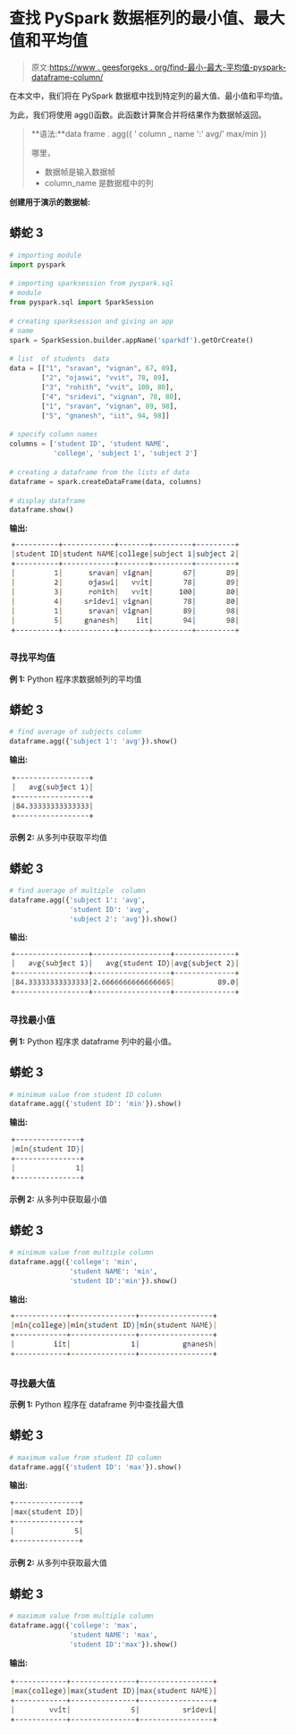 # 查找 PySpark 数据框列的最小值、最大值和平均值

> 原文:[https://www . geesforgeks . org/find-最小-最大-平均值-pyspark-dataframe-column/](https://www.geeksforgeeks.org/find-minimum-maximum-and-average-value-of-pyspark-dataframe-column/)

在本文中，我们将在 PySpark 数据框中找到特定列的最大值、最小值和平均值。

为此，我们将使用 agg()函数。此函数计算聚合并将结果作为数据帧返回。

> **语法:**data frame . agg({ ' column _ name ':' avg/' max/min })
> 
> 哪里，
> 
> *   数据帧是输入数据帧
> *   column_name 是数据框中的列

**创建用于演示的数据帧:**

## 蟒蛇 3

```py
# importing module
import pyspark

# importing sparksession from pyspark.sql 
# module
from pyspark.sql import SparkSession

# creating sparksession and giving an app
# name
spark = SparkSession.builder.appName('sparkdf').getOrCreate()

# list  of students  data
data = [["1", "sravan", "vignan", 67, 89],
        ["2", "ojaswi", "vvit", 78, 89],
        ["3", "rohith", "vvit", 100, 80],
        ["4", "sridevi", "vignan", 78, 80],
        ["1", "sravan", "vignan", 89, 98],
        ["5", "gnanesh", "iit", 94, 98]]

# specify column names
columns = ['student ID', 'student NAME',
           'college', 'subject 1', 'subject 2']

# creating a dataframe from the lists of data
dataframe = spark.createDataFrame(data, columns)

# display dataframe
dataframe.show()
```

**输出:**

![](img/9008b98d367158fcd80a5db65a364bf3.png)

### 寻找平均值

**例 1:** Python 程序求数据帧列的平均值

## 蟒蛇 3

```py
# find average of subjects column
dataframe.agg({'subject 1': 'avg'}).show()
```

**输出:**

![](img/ffa3d663994de6953a51c07b2d552ca6.png)

**示例 2:** 从多列中获取平均值

## 蟒蛇 3

```py
# find average of multiple  column
dataframe.agg({'subject 1': 'avg',
               'student ID': 'avg',
               'subject 2': 'avg'}).show()
```

**输出:**

![](img/a19cf82dbda89c72e877b8aa28a75938.png)

### 寻找最小值

**例 1:** Python 程序求 dataframe 列中的最小值。

## 蟒蛇 3

```py
# minimum value from student ID column
dataframe.agg({'student ID': 'min'}).show()
```

**输出:**

![](img/c8f8fbc508767066b0eabdbadf04b3dd.png)

**示例 2:** 从多列中获取最小值

## 蟒蛇 3

```py
# minimum value from multiple column
dataframe.agg({'college': 'min',
               'student NAME': 'min',
               'student ID':'min'}).show()
```

**输出:**

![](img/540b8b20ea9731d1a03dad7f745dace6.png)

### 寻找最大值

**示例 1:** Python 程序在 dataframe 列中查找最大值

## 蟒蛇 3

```py
# maximum value from student ID column
dataframe.agg({'student ID': 'max'}).show()
```

**输出:**

![](img/ff93470102d06bfab93e6f297e5c86cf.png)

**示例 2:** 从多列中获取最大值

## 蟒蛇 3

```py
# maximum value from multiple column
dataframe.agg({'college': 'max',
               'student NAME': 'max',
               'student ID':'max'}).show()
```

**输出:**

![](img/b67652a867e541b0b60d08176f3c112a.png)